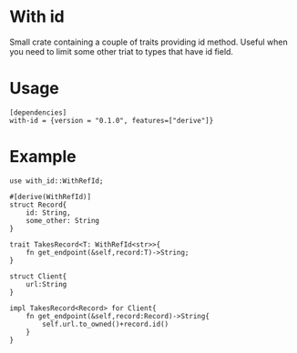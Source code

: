 # With id

Small crate containing a couple of traits providing id method.
Useful when you need to limit some other triat to types that have id field.
# Usage
```
[dependencies]
with-id = {version = "0.1.0", features=["derive"]}
```
# Example 
```
use with_id::WithRefId;

#[derive(WithRefId)]
struct Record{
    id: String,
    some_other: String
}

trait TakesRecord<T: WithRefId<str>>{
    fn get_endpoint(&self,record:T)->String;
}

struct Client{
    url:String
}

impl TakesRecord<Record> for Client{
    fn get_endpoint(&self,record:Record)->String{
        self.url.to_owned()+record.id()
    }
}

```
